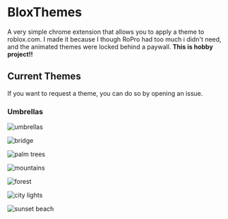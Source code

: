 # BloxThemes

A very simple chrome extension that allows you to apply a theme to roblox.com.
I made it because I though RoPro had too much i didn't need, and the animated
themes were locked behind a paywall. **This is hobby project!!**

## Current Themes

If you want to request a theme, you can do so by opening an issue.

### Umbrellas

![umbrellas](https://utfs.io/f/9LyUqXIb9OlsszXJQOoNny1ZFStd4jUmrq7cxBIphXkCRKAY)

![bridge](https://shpnjos4je.ufs.sh/f/9LyUqXIb9OlsBkYxG79ZckmlH6X5JPKBtxiNLrhA1YzjwVd7)

![palm trees](https://shpnjos4je.ufs.sh/f/9LyUqXIb9OlsZB7ClutVIjogAxfbz4dvacJ8FnCy9DYruLWT)

![mountains](https://shpnjos4je.ufs.sh/f/9LyUqXIb9Ols4GjBpliSWkcG0Rhqu2lpwiKgjAOnx9ea6m8D)

![forest](https://shpnjos4je.ufs.sh/f/9LyUqXIb9OlsFPRCIeSMOo4SDEZjIJdtNla3kgwrG2hupYn0)

![city lights](https://shpnjos4je.ufs.sh/f/9LyUqXIb9Ols8bP2jMw1Unc7mAMJpB0Zwoq9dhRCF3HTigfk)

![sunset beach](https://shpnjos4je.ufs.sh/f/9LyUqXIb9OlsbXY7VgHoilUGNFXCZ8AnaDpPjJythswRWe9Q)
